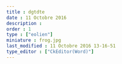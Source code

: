 ```yaml
---
title : dgtdte
date : 11 Octobre 2016
description : 
order : 1
type : ["eolien"]
miniature : frog.jpg
last_modified : 11 Octobre 2016 13-16-51
type_editor : ["CkEditor(Word)"]
---
```

